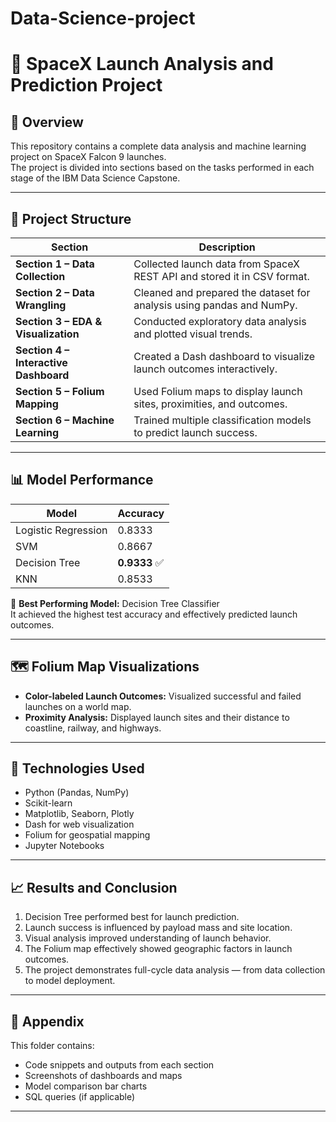 # Data-Science-project

# 🚀 SpaceX Launch Analysis and Prediction Project

## 📘 Overview
This repository contains a complete data analysis and machine learning project on SpaceX Falcon 9 launches.  
The project is divided into sections based on the tasks performed in each stage of the IBM Data Science Capstone.

---

## 📁 Project Structure

| Section | Description |
|----------|--------------|
| **Section 1 – Data Collection** | Collected launch data from SpaceX REST API and stored it in CSV format. |
| **Section 2 – Data Wrangling** | Cleaned and prepared the dataset for analysis using pandas and NumPy. |
| **Section 3 – EDA & Visualization** | Conducted exploratory data analysis and plotted visual trends. |
| **Section 4 – Interactive Dashboard** | Created a Dash dashboard to visualize launch outcomes interactively. |
| **Section 5 – Folium Mapping** | Used Folium maps to display launch sites, proximities, and outcomes. |
| **Section 6 – Machine Learning** | Trained multiple classification models to predict launch success. |

---

## 📊 Model Performance

| Model | Accuracy |
|--------|-----------|
| Logistic Regression | 0.8333 |
| SVM | 0.8667 |
| Decision Tree | **0.9333** ✅ |
| KNN | 0.8533 |

🧠 **Best Performing Model:** Decision Tree Classifier  
It achieved the highest test accuracy and effectively predicted launch outcomes.

---

## 🗺️ Folium Map Visualizations

- **Color-labeled Launch Outcomes:** Visualized successful and failed launches on a world map.
- **Proximity Analysis:** Displayed launch sites and their distance to coastline, railway, and highways.

---

## 🧮 Technologies Used

- Python (Pandas, NumPy)
- Scikit-learn
- Matplotlib, Seaborn, Plotly
- Dash for web visualization
- Folium for geospatial mapping
- Jupyter Notebooks

---

## 📈 Results and Conclusion

1. Decision Tree performed best for launch prediction.  
2. Launch success is influenced by payload mass and site location.  
3. Visual analysis improved understanding of launch behavior.  
4. The Folium map effectively showed geographic factors in launch outcomes.  
5. The project demonstrates full-cycle data analysis — from data collection to model deployment.

---

## 📎 Appendix

This folder contains:
- Code snippets and outputs from each section  
- Screenshots of dashboards and maps  
- Model comparison bar charts  
- SQL queries (if applicable)

---

